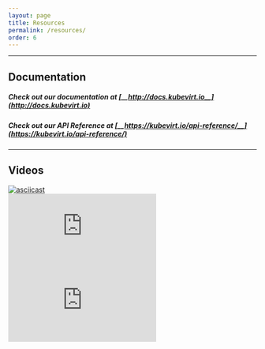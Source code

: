 ```yaml
---
layout: page
title: Resources
permalink: /resources/
order: 6
---
```


---
## Documentation
##### Check out our documentation at [__http://docs.kubevirt.io__](http://docs.kubevirt.io)
##### Check out our API Reference at [__https://kubevirt.io/api-reference/__](https://kubevirt.io/api-reference/)
---

## Videos
<div class="wrapper">
  <div class="container-fluid">
    <div class="row">
      <div class="col">
        <a href="https://asciinema.org/a/182627"><img src="https://asciinema.org/a/182627.png" alt="asciicast" class="resources_video"></a>
      </div>
      <div class="col">
        <iframe src="https://www.youtube.com/embed/0dob7KsJizg" frameborder="0" allow="autoplay; encrypted-media" allowfullscreen class="resources_video"></iframe>
      </div>
      <div class="col">
        <iframe src="https://www.youtube.com/embed/3VwUV03k8hw" frameborder="0" allow="autoplay; encrypted-media" allowfullscreen class="resources_video"></iframe>
      </div>
    </div>
  </div>
</div>
